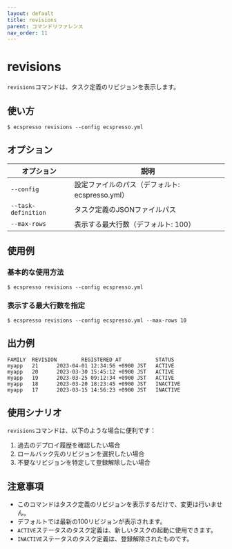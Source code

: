 ```yaml
---
layout: default
title: revisions
parent: コマンドリファレンス
nav_order: 11
---
```


# revisions

`revisions`コマンドは、タスク定義のリビジョンを表示します。

## 使い方

```console
$ ecspresso revisions --config ecspresso.yml
```

## オプション

| オプション | 説明 |
|------------|------|
| `--config` | 設定ファイルのパス（デフォルト: ecspresso.yml） |
| `--task-definition` | タスク定義のJSONファイルパス |
| `--max-rows` | 表示する最大行数（デフォルト: 100） |

## 使用例

### 基本的な使用方法

```console
$ ecspresso revisions --config ecspresso.yml
```

### 表示する最大行数を指定

```console
$ ecspresso revisions --config ecspresso.yml --max-rows 10
```

## 出力例

```
FAMILY  REVISION        REGISTERED AT           STATUS
myapp   21      2023-04-01 12:34:56 +0900 JST   ACTIVE
myapp   20      2023-03-30 15:45:12 +0900 JST   ACTIVE
myapp   19      2023-03-25 09:12:34 +0900 JST   ACTIVE
myapp   18      2023-03-20 18:23:45 +0900 JST   INACTIVE
myapp   17      2023-03-15 14:56:23 +0900 JST   INACTIVE
```

## 使用シナリオ

`revisions`コマンドは、以下のような場合に便利です：

1. 過去のデプロイ履歴を確認したい場合
2. ロールバック先のリビジョンを選択したい場合
3. 不要なリビジョンを特定して登録解除したい場合

## 注意事項

- このコマンドはタスク定義のリビジョンを表示するだけで、変更は行いません。
- デフォルトでは最新の100リビジョンが表示されます。
- `ACTIVE`ステータスのタスク定義は、新しいタスクの起動に使用できます。
- `INACTIVE`ステータスのタスク定義は、登録解除されたものです。

